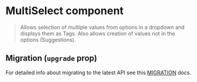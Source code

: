 # MultiSelect component

> Allows selection of multiple values from options in a dropdown and displays them as Tags. Also allows creation of values not in the options (Suggestions).

## Migration (`upgrade` prop)

For detailed info about migrating to the latest API see this [MIGRATION](https://github.com/wix/wix-style-react/blob/master/src/MultiSelect/README.MIGRATION.md) docs.